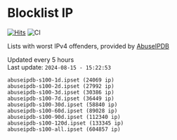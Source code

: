 # Blocklist IP

[![Hits](https://hits.seeyoufarm.com/api/count/incr/badge.svg?url=https%3A%2F%2Fgithub.com%2Fborestad%2Fblocklist-ip%2F&count_bg=%2379C83D&title_bg=%23555555&icon=&icon_color=%23E7E7E7&title=hits&edge_flat=false)](https://hits.seeyoufarm.com)  ![CI](https://img.shields.io/github/workflow/status/borestad/blocklist-ip/CI?style=flat-square)

Lists with worst IPv4 offenders, provided by [AbuseIPDB](https://www.abuseipdb.com/)

<!-- FOOTER-PLACEHOLDER -->
Updated every 5 hours<br>
Last update: `2024-08-15 - 15:22:53`
```
abuseipdb-s100-1d.ipset (24069 ip)
abuseipdb-s100-2d.ipset (27992 ip)
abuseipdb-s100-3d.ipset (30386 ip)
abuseipdb-s100-7d.ipset (36449 ip)
abuseipdb-s100-30d.ipset (58840 ip)
abuseipdb-s100-60d.ipset (89028 ip)
abuseipdb-s100-90d.ipset (112340 ip)
abuseipdb-s100-120d.ipset (133345 ip)
abuseipdb-s100-all.ipset (604857 ip)
```
